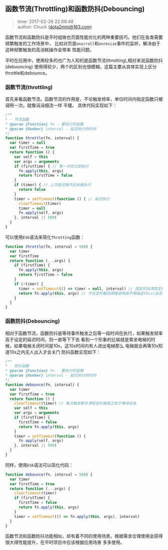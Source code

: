 ## 函数节流(Throttling)和函数防抖(Debouncing)
> time: 2017-02-26 22:09:48   
> author: Chuck ([dota2mm@163.com](mailto:dota2mm@163.com))

函数节流和函数防抖是平时组做也页面性能优化的两种重要技巧。他们在各类需要频繁触发的工作场景中，
比如对页面`onscroll`和`onresize`事件的监听，解决由于这种频繁触发的高消耗操作会带来
性能问题。

平时在应用中，使用较多的也广为人知的是函数节流(throtting),相对来说函数防抖(debouncing)
使用得较少，两个的区别也很模糊，这篇主要从具体实现上区分throttle和debounce。

### 函数节流(throttling)
首先来看函数节流。函数节流的作用是，不论触发频率，单位时间内指定函数只被调用一次。就像涓涓细流一样
平缓。
具体代码实现如下：
```javascript
/**
* - 节流函数
* @param {Function} fn - 要执行的函数
* @param {Number} interval - 延迟执行的时间
*/
function throttle(fn, interval) {
  var timer = null
  var firstTime = true
  return function () {
    var self = this    
    var args = arguments
    if (firstTime) { // 第一次则立即执行
      fn.apply(this, args)
      return firstTime = false
    }
    if (timer) { // 上次延迟操作还未被执行
      return false
    }
    timer = setTimeout(function () { // 延迟执行
      clearTimeout(timer)
      timer = null
      fn.apply(self, args)
    }, interval || 500)
  }
}
```
可以使用`ES6`语法来简化`Throtting`函数：
```js
function throttle(fn, interval = 500) {
  var timer
  var firstTime
  return function (...args) {
    if (firstTime) {
      fn.apply(this, args)
      return firstTime = false
    }
    if (!timer) {
      timer = setTimeout(() => timer = null, interval) // 固定时间清除定时器id
      return fn.apply(this, args) // 不在定时器回调里调用故不用指定this(此处也可以按照上面思路在回调中调用，箭头函数自动绑定this)
    }
  }
}
```
### 函数防抖(Debouncing)
相对于函数节流，函数防抖是等待事件触发之后等一段时间在执行，如果触发频率高于设定的延迟时间，则一直等下下去
看到一个形象的比喻就是乘坐电梯的时候，如果电梯关闭时间是10s，这10s时间内有人进出电梯那么
电梯就会再等10s知道10s之内无人出入才会关门
防抖函数实现如下：
```js
/**
* - 防抖函数
* @param {Function} fn - 要执行的函数
* @param {Number} interval - 延迟执行的时间
*/
function debounce(fn, interval) {
  var timer
  var firstTime = true  
  return function () {
    clearTimeout(timer) // 每次触发都先清除定时器是之处于等待状态
    var self = this
    var args = arguments
    if (firstTime) {
      firstTime = false
      return fn.apply(this, args)
    }
    timer = setTimeout(function () {
      fn.apply(self, args)
    }, interval || 500)
  }
}
```
同样，使用`ES6`语法可以简化代码：
```js
function debounce(fn, interval = 500) {
  var timer
  var firstTime = true
  return function (...args) {
    clearTimeout(timer)
    if (firstTime) {
      firstTime = false
      return fn.apply(this, args)
    }
    timer = setTimeout(() => fn.apply(this, args), interval)
  }
}
```
函数节流和函数防抖功能相似，却有着不同的使用场景。根据需求合理使用会获得很大得性能提升，在平时项目中应该根据应用场景
多多使用。